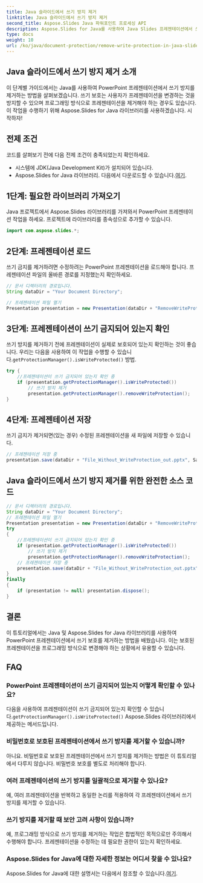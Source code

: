 ```yaml
---
title: Java 슬라이드에서 쓰기 방지 제거
linktitle: Java 슬라이드에서 쓰기 방지 제거
second_title: Aspose.Slides Java 파워포인트 프로세싱 API
description: Aspose.Slides for Java를 사용하여 Java Slides 프레젠테이션에서 쓰기 보호를 제거하는 방법을 알아보세요. 소스 코드가 포함된 단계별 가이드입니다.
type: docs
weight: 10
url: /ko/java/document-protection/remove-write-protection-in-java-slides/
---
```


## Java 슬라이드에서 쓰기 방지 제거 소개

이 단계별 가이드에서는 Java를 사용하여 PowerPoint 프레젠테이션에서 쓰기 방지를 제거하는 방법을 살펴보겠습니다. 쓰기 보호는 사용자가 프레젠테이션을 변경하는 것을 방지할 수 있으며 프로그래밍 방식으로 프레젠테이션을 제거해야 하는 경우도 있습니다. 이 작업을 수행하기 위해 Aspose.Slides for Java 라이브러리를 사용하겠습니다. 시작하자!

## 전제 조건

코드를 살펴보기 전에 다음 전제 조건이 충족되었는지 확인하세요.

- 시스템에 JDK(Java Development Kit)가 설치되어 있습니다.
-  Aspose.Slides for Java 라이브러리. 다음에서 다운로드할 수 있습니다.[여기](https://releases.aspose.com/slides/java/).

## 1단계: 필요한 라이브러리 가져오기

Java 프로젝트에서 Aspose.Slides 라이브러리를 가져와서 PowerPoint 프레젠테이션 작업을 하세요. 프로젝트에 라이브러리를 종속성으로 추가할 수 있습니다.

```java
import com.aspose.slides.*;
```

## 2단계: 프레젠테이션 로드

쓰기 금지를 제거하려면 수정하려는 PowerPoint 프레젠테이션을 로드해야 합니다. 프레젠테이션 파일의 올바른 경로를 지정했는지 확인하세요.

```java
// 문서 디렉터리의 경로입니다.
String dataDir = "Your Document Directory";

// 프레젠테이션 파일 열기
Presentation presentation = new Presentation(dataDir + "RemoveWriteProtection.pptx");
```

## 3단계: 프레젠테이션이 쓰기 금지되어 있는지 확인

 쓰기 방지를 제거하기 전에 프레젠테이션이 실제로 보호되어 있는지 확인하는 것이 좋습니다. 우리는 다음을 사용하여 이 작업을 수행할 수 있습니다.`getProtectionManager().isWriteProtected()` 방법.

```java
try {
    //프레젠테이션이 쓰기 금지되어 있는지 확인 중
    if (presentation.getProtectionManager().isWriteProtected())
        // 쓰기 방지 제거
        presentation.getProtectionManager().removeWriteProtection();
}
```

## 4단계: 프레젠테이션 저장

쓰기 금지가 제거되면(있는 경우) 수정된 프레젠테이션을 새 파일에 저장할 수 있습니다.

```java
// 프레젠테이션 저장 중
presentation.save(dataDir + "File_Without_WriteProtection_out.pptx", SaveFormat.Pptx);
```

## Java 슬라이드에서 쓰기 방지 제거를 위한 완전한 소스 코드

```java
// 문서 디렉터리의 경로입니다.
String dataDir = "Your Document Directory";
// 프레젠테이션 파일 열기
Presentation presentation = new Presentation(dataDir + "RemoveWriteProtection.pptx");
try
{
	//프레젠테이션이 쓰기 금지되어 있는지 확인 중
	if (presentation.getProtectionManager().isWriteProtected())
		// 쓰기 방지 제거
		presentation.getProtectionManager().removeWriteProtection();
	// 프레젠테이션 저장 중
	presentation.save(dataDir + "File_Without_WriteProtection_out.pptx", SaveFormat.Pptx);
}
finally
{
	if (presentation != null) presentation.dispose();
}
```

## 결론

이 튜토리얼에서는 Java 및 Aspose.Slides for Java 라이브러리를 사용하여 PowerPoint 프레젠테이션에서 쓰기 보호를 제거하는 방법을 배웠습니다. 이는 보호된 프레젠테이션을 프로그래밍 방식으로 변경해야 하는 상황에서 유용할 수 있습니다.

## FAQ

### PowerPoint 프레젠테이션이 쓰기 금지되어 있는지 어떻게 확인할 수 있나요?

 다음을 사용하여 프레젠테이션이 쓰기 금지되어 있는지 확인할 수 있습니다.`getProtectionManager().isWriteProtected()` Aspose.Slides 라이브러리에서 제공하는 메서드입니다.

### 비밀번호로 보호된 프레젠테이션에서 쓰기 방지를 제거할 수 있습니까?

아니요. 비밀번호로 보호된 프레젠테이션에서 쓰기 방지를 제거하는 방법은 이 튜토리얼에서 다루지 않습니다. 비밀번호 보호를 별도로 처리해야 합니다.

### 여러 프레젠테이션의 쓰기 방지를 일괄적으로 제거할 수 있나요?

예, 여러 프레젠테이션을 반복하고 동일한 논리를 적용하여 각 프레젠테이션에서 쓰기 방지를 제거할 수 있습니다.

### 쓰기 방지를 제거할 때 보안 고려 사항이 있습니까?

예, 프로그래밍 방식으로 쓰기 방지를 제거하는 작업은 합법적인 목적으로만 주의해서 수행해야 합니다. 프레젠테이션을 수정하는 데 필요한 권한이 있는지 확인하세요.

### Aspose.Slides for Java에 대한 자세한 정보는 어디서 찾을 수 있나요?

 Aspose.Slides for Java에 대한 설명서는 다음에서 참조할 수 있습니다.[여기](https://reference.aspose.com/slides/java/).